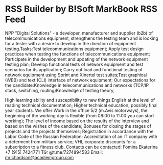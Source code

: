 # RSS Builder by B!Soft MarkBook RSS Feed 

NPP "Digital Solutions" - a developer, manufacturer and supplier (b2b) of telecommunications equipment, strengthens the testing team and is looking for a tester with a desire to develop in the direction of equipment testing.Tasks:Test telecommunications equipment; Apply test design practices when testing the functions of telecommunications equipment;
Participate in the development and updating of the network equipment testing plan; Develop functional tests of network equipment and test scenarios for its application; 
Carry out load and functional testing of network equipment using Sprint and Xinertel test suites;Test graphical (WEB) and text (CLI) interface of network equipment; Our expectations for the candidate:Knowledge in telecommunications and networks (TCP/IP stack, switching, routing)Knowledge of testing theory;

High learning ability and susceptibility to new things;English at the level of reading technical documentation; Higher technical education, possibly final year students.
We offer:Work in the office 5/2 (m.Avis motorways), the beginning of the working day is flexible (from 08:00 to 11:00 you can start working);
The level of income based on the results of the interview and based on the wishes of the candidate;
Bonuses for closing the stages of projects and the projects themselves;
Registration in accordance with the Labor Code of the Russian Federation;
Accreditation of an IT company with a deferment from military service;
VHI, corporate discounts for a subscription to a fitness club.
Contacts can be contacted:
Fomina Ekaterina
+7 (915) 7424771
TG: @t.me/7274894583
Email: mrichardson@acadiemgroup.com
